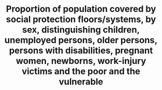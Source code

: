 ---
actual_indicator_available: 'Estimated size of the population in the Social Security
  area and percentage fully insured, by sex and age '
actual_indicator_available_description: "The \u201Cpercentage insured\u201D is the\
  \ relationship of individuals who have earned Social Security retirement, survivors\
  \ and disability insurance coverage based on their covered earnings histories."
comments_and_limitations: Population estimates are subject to revision based on data
  that are more recent.
data_non_statistical: false
date_metadata_updated: October 2017
date_of_national_source_publication: April 2017
disaggregation_categories: None
disaggregation_geography: None
goal_meta_link: http://unstats.un.org/sdgs/files/metadata-compilation/Metadata-Goal-1.pdf
graph: longitudinal
graph type: Line graph
graph_title: Percent of population who have earned Social Security retirement, survivors
  and disability insurance coverage
graph_type: line
has_metadata: false
indicator: 1.3.1
indicator_name: Proportion of population covered by social protection floors/systems,
  by sex, distinguishing children, unemployed persons, older persons, persons with
  disabilities, pregnant women, newborns, work-injury victims and the poor and the
  vulnerable
indicator_sort_order: 01-03-01
indicator_variable: pct_pop_20_older_full_insrd
layout: indicator
periodicity: Calendar year
permalink: /1-3-1/
published: true
reporting_status: complete
scheduled_update_by_national_source: April 2018
sdg_goal: 1
source_active_1: true
source_agency_staff_email_1: neil.veenis@ssa.gov
source_agency_staff_name_1: Neil Veenis
source_agency_survey_dataset_1: "Annual Statistical Supplement to the Social Security\
  \ Bulletin, Table 4.C.5. \u2013 2015 and prior year publications"
source_notes_1: null
source_title_1: null
source_url_1: https://mwww.ba.ssa.gov/policy/docs/statcomps/supplement/2015/4c.html#table4.c5
target: Implement nationally appropriate social protection systems and measures for
  all, including floors, and by 2030 achieve substantial coverage of the poor and
  the vulnerable.
target_id: '1.3'
time_period: Calendar year 2000 through 2016
title: Proportion of population covered by social protection floors/systems, by sex,
  distinguishing children, unemployed persons, older persons, persons with disabilities,
  pregnant women, newborns, work-injury victims and the poor and the vulnerable
un_custodial_agency: 'ILO (Partnering Agencies: World Bank)'
un_designated_tier: '2'
unit_of_measure: Persons
us_method_of_computation: "The U.S. Census Bureau provides the population counts to\
  \ SSA.  Insured percentages are based on application of counts in SSA\u2019s Continuous\
  \ Work History Sample to the population estimates."
variable_description: null
variable_notes: null
---